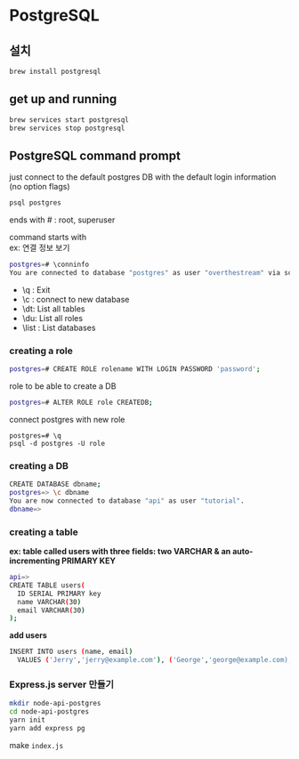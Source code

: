 # PostgreSQL

## 설치

```sh
brew install postgresql
```

## get up and running

```sh
brew services start postgresql
brew services stop postgresql
```

## PostgreSQL command prompt

just connect to the default postgres DB with the default login information (no option flags)

```sh
psql postgres
```

ends with # : root, superuser

command starts with \
ex: 연결 정보 보기

```sh
postgres=# \conninfo
You are connected to database "postgres" as user "overthestream" via socket in "/tmp" at port "5432".
```

- \q : Exit
- \c : connect to new database
- \dt: List all tables
- \du: List all roles
- \list : List databases

### creating a role

```sh
postgres=# CREATE ROLE rolename WITH LOGIN PASSWORD 'password';
```

role to be able to create a DB

```sh
postgres=# ALTER ROLE role CREATEDB;
```

connect postgres with new role

```
postgres=# \q
psql -d postgres -U role
```

### creating a DB

```sh
CREATE DATABASE dbname;
postgres=> \c dbname
You are now connected to database "api" as user "tutorial".
dbname=>
```

### creating a table

**ex: table called users with three fields: two VARCHAR & an auto-incrementing PRIMARY KEY**

```sh
api=>
CREATE TABLE users(
  ID SERIAL PRIMARY key
  name VARCHAR(30)
  email VARCHAR(30)
);
```

**add users**

```sh
INSERT INTO users (name, email)
  VALUES ('Jerry','jerry@example.com'), ('George','george@example.com);
```

### Express.js server 만들기

```sh
mkdir node-api-postgres
cd node-api-postgres
yarn init
yarn add express pg
```

make <code>index.js</code>
